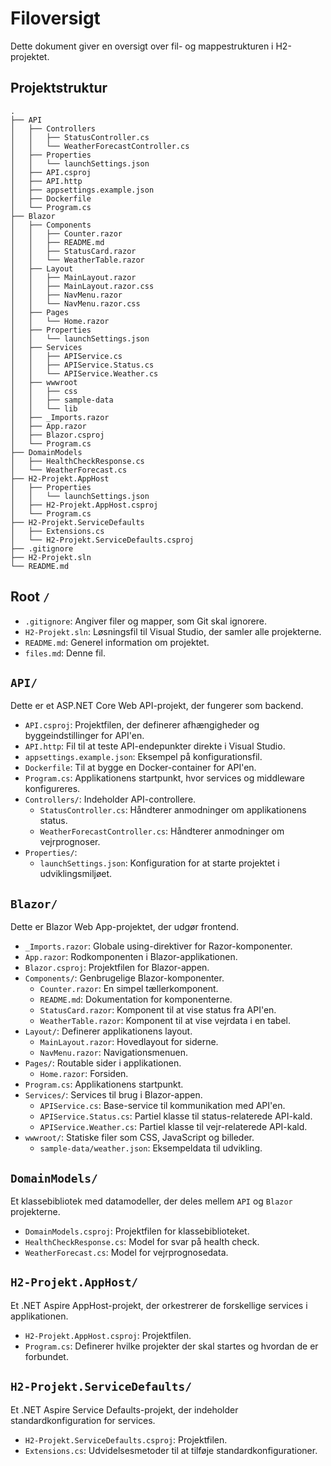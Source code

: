 # Filoversigt

Dette dokument giver en oversigt over fil- og mappestrukturen i H2-projektet.

## Projektstruktur 

```
.
├── API
│   ├── Controllers
│   │   ├── StatusController.cs
│   │   └── WeatherForecastController.cs
│   ├── Properties
│   │   └── launchSettings.json
│   ├── API.csproj
│   ├── API.http
│   ├── appsettings.example.json
│   ├── Dockerfile
│   └── Program.cs
├── Blazor
│   ├── Components
│   │   ├── Counter.razor
│   │   ├── README.md
│   │   ├── StatusCard.razor
│   │   └── WeatherTable.razor
│   ├── Layout
│   │   ├── MainLayout.razor
│   │   ├── MainLayout.razor.css
│   │   ├── NavMenu.razor
│   │   └── NavMenu.razor.css
│   ├── Pages
│   │   └── Home.razor
│   ├── Properties
│   │   └── launchSettings.json
│   ├── Services
│   │   ├── APIService.cs
│   │   ├── APIService.Status.cs
│   │   └── APIService.Weather.cs
│   ├── wwwroot
│   │   ├── css
│   │   ├── sample-data
│   │   └── lib
│   ├── _Imports.razor
│   ├── App.razor
│   ├── Blazor.csproj
│   └── Program.cs
├── DomainModels
│   ├── HealthCheckResponse.cs
│   └── WeatherForecast.cs
├── H2-Projekt.AppHost
│   ├── Properties
│   │   └── launchSettings.json
│   ├── H2-Projekt.AppHost.csproj
│   └── Program.cs
├── H2-Projekt.ServiceDefaults
│   ├── Extensions.cs
│   └── H2-Projekt.ServiceDefaults.csproj
├── .gitignore
├── H2-Projekt.sln
└── README.md
```

## Root `/`

- `.gitignore`: Angiver filer og mapper, som Git skal ignorere.
- `H2-Projekt.sln`: Løsningsfil til Visual Studio, der samler alle projekterne.
- `README.md`: Generel information om projektet.
- `files.md`: Denne fil.

## `API/`

Dette er et ASP.NET Core Web API-projekt, der fungerer som backend.

- `API.csproj`: Projektfilen, der definerer afhængigheder og byggeindstillinger for API'en.
- `API.http`: Fil til at teste API-endepunkter direkte i Visual Studio.
- `appsettings.example.json`: Eksempel på konfigurationsfil.
- `Dockerfile`: Til at bygge en Docker-container for API'en.
- `Program.cs`: Applikationens startpunkt, hvor services og middleware konfigureres.
- `Controllers/`: Indeholder API-controllere.
  - `StatusController.cs`: Håndterer anmodninger om applikationens status.
  - `WeatherForecastController.cs`: Håndterer anmodninger om vejrprognoser.
- `Properties/`:
  - `launchSettings.json`: Konfiguration for at starte projektet i udviklingsmiljøet.

## `Blazor/`

Dette er Blazor Web App-projektet, der udgør frontend.

- `_Imports.razor`: Globale using-direktiver for Razor-komponenter.
- `App.razor`: Rodkomponenten i Blazor-applikationen.
- `Blazor.csproj`: Projektfilen for Blazor-appen.
- `Components/`: Genbrugelige Blazor-komponenter.
  - `Counter.razor`: En simpel tællerkomponent.
  - `README.md`: Dokumentation for komponenterne.
  - `StatusCard.razor`: Komponent til at vise status fra API'en.
  - `WeatherTable.razor`: Komponent til at vise vejrdata i en tabel.
- `Layout/`: Definerer applikationens layout.
  - `MainLayout.razor`: Hovedlayout for siderne.
  - `NavMenu.razor`: Navigationsmenuen.
- `Pages/`: Routable sider i applikationen.
  - `Home.razor`: Forsiden.
- `Program.cs`: Applikationens startpunkt.
- `Services/`: Services til brug i Blazor-appen.
  - `APIService.cs`: Base-service til kommunikation med API'en.
  - `APIService.Status.cs`: Partiel klasse til status-relaterede API-kald.
  - `APIService.Weather.cs`: Partiel klasse til vejr-relaterede API-kald.
- `wwwroot/`: Statiske filer som CSS, JavaScript og billeder.
  - `sample-data/weather.json`: Eksempeldata til udvikling.

## `DomainModels/`

Et klassebibliotek med datamodeller, der deles mellem `API` og `Blazor` projekterne.

- `DomainModels.csproj`: Projektfilen for klassebiblioteket.
- `HealthCheckResponse.cs`: Model for svar på health check.
- `WeatherForecast.cs`: Model for vejrprognosedata.

## `H2-Projekt.AppHost/`

Et .NET Aspire AppHost-projekt, der orkestrerer de forskellige services i applikationen.

- `H2-Projekt.AppHost.csproj`: Projektfilen.
- `Program.cs`: Definerer hvilke projekter der skal startes og hvordan de er forbundet.

## `H2-Projekt.ServiceDefaults/`

Et .NET Aspire Service Defaults-projekt, der indeholder standardkonfiguration for services.

- `H2-Projekt.ServiceDefaults.csproj`: Projektfilen.
- `Extensions.cs`: Udvidelsesmetoder til at tilføje standardkonfigurationer.
